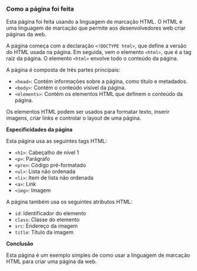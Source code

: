 ### **Como a página foi feita**

Esta página foi feita usando a linguagem de marcação HTML. O HTML é uma linguagem de marcação que permite aos desenvolvedores web criar páginas da web.

A página começa com a declaração `<!DOCTYPE html>`, que define a versão do HTML usada na página. Em seguida, vem o elemento `<html>`, que é a tag raiz da página. O elemento `<html>` envolve todo o conteúdo da página.

A página é composta de três partes principais:

- `<head>`: Contém informações sobre a página, como título e metadados.
- `<body>`: Contém o conteúdo visível da página.
- `<elements>`: Contém os elementos HTML que definem o conteúdo da página.

Os elementos HTML podem ser usados para formatar texto, inserir imagens, criar links e controlar o layout de uma página.



**Especificidades da página**

Esta página usa as seguintes tags HTML:

- `<h1>`: Cabeçalho de nível 1
- `<p>`: Parágrafo
- `<pre>`: Código pré-formatado
- `<ul>`: Lista não ordenada
- `<li>`: Item de lista não ordenada
- `<a>`: Link
- `<img>`: Imagem

A página também usa os seguintes atributos HTML:

- `id`: Identificador do elemento
- `class`: Classe do elemento
- `src`: Endereço da imagem
- `title`: Título da imagem

**Conclusão**

Esta página é um exemplo simples de como usar a linguagem de marcação HTML para criar uma página da web.